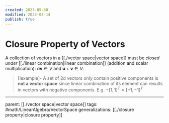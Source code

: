 ```yaml
---
created: 2023-05-30
modified: 2024-03-14
publish: true
---
```


# Closure Property of Vectors

A collection of vectors in a [[./vector space|vector space]] must be _closed under_ [[./linear combination|linear combination]] (addition and scalar multiplication): $a \mathbf{v} \in V$ and $\mathbf{u} + \mathbf{v} \in V$.

> [!example]- A set of 2d vectors only contain positive components
> is **not a vector space** since linear combination of its element can results in vectors with negative components. E.g. $-[1, 1]^T = [-1, -1]^T$

---
parent: [[./vector space|vector space]]
tags: #math/LinearAlgebra/VectorSpace 
generalizations: [[./closure property|closure property]]